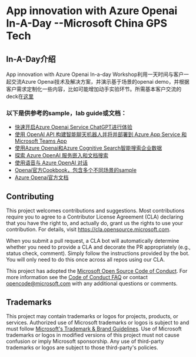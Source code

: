 # App innovation with Azure Openai In-A-Day --Microsoft China GPS Tech 

## In-A-Day介绍 
App innovation with Azure Openai In-a-day Workshop利用一天时间与客户一起交流Azure Openai技术及解决方案，并演示基于场景的openai demo，并根据客户需求定制化一些内容，比如可能增加动手实验环节。所需基本客户交流的deck在[这里](./Workshop%20Content/)
### 以下是供参考的sample，lab guide或文档：

- [快速开启Azure Openai Service ChatGPT进行体验](https://learn.microsoft.com/zh-cn/azure/cognitive-services/openai/chatgpt-quickstart?tabs=command-line&pivots=programming-language-studio)
- [使用 OpenAI API 构建智能聊天机器人并将并部署到 Azure App Service 和Microsoft Teams App](https://github.com/microsoft/gps-csa-tech-stack/tree/main/Create-A-ChatGPT-Bot-APP-and-Deploy-To-Azure-APP-Service-or-Teams-APP)
- [使用Azure Openai和Azure Cognitive Search智能搜索企业数据](https://github.com/Azure-Samples/azure-search-openai-demo/)
- [探索 Azure OpenAI 服务嵌入和文档搜索](https://learn.microsoft.com/zh-cn/azure/cognitive-services/openai/tutorials/embeddings?tabs=command-line)
- [使用语音与 Azure OpenAI 对话](https://github.com/openai/openai-cookbook)
- [Openai官方Cookbook，包含多个不同场景的sample](https://github.com/openai/openai-cookbook)
- [Azure Openai官方文档](https://learn.microsoft.com/zh-cn/azure/cognitive-services/openai/)




## Contributing

This project welcomes contributions and suggestions.  Most contributions require you to agree to a
Contributor License Agreement (CLA) declaring that you have the right to, and actually do, grant us
the rights to use your contribution. For details, visit https://cla.opensource.microsoft.com.

When you submit a pull request, a CLA bot will automatically determine whether you need to provide
a CLA and decorate the PR appropriately (e.g., status check, comment). Simply follow the instructions
provided by the bot. You will only need to do this once across all repos using our CLA.

This project has adopted the [Microsoft Open Source Code of Conduct](https://opensource.microsoft.com/codeofconduct/).
For more information see the [Code of Conduct FAQ](https://opensource.microsoft.com/codeofconduct/faq/) or
contact [opencode@microsoft.com](mailto:opencode@microsoft.com) with any additional questions or comments.

## Trademarks

This project may contain trademarks or logos for projects, products, or services. Authorized use of Microsoft 
trademarks or logos is subject to and must follow 
[Microsoft's Trademark & Brand Guidelines](https://www.microsoft.com/en-us/legal/intellectualproperty/trademarks/usage/general).
Use of Microsoft trademarks or logos in modified versions of this project must not cause confusion or imply Microsoft sponsorship.
Any use of third-party trademarks or logos are subject to those third-party's policies.

